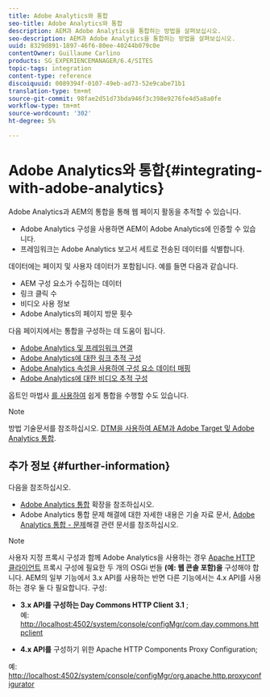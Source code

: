 ```yaml
---
title: Adobe Analytics와 통합
seo-title: Adobe Analytics와 통합
description: AEM과 Adobe Analytics을 통합하는 방법을 살펴보십시오.
seo-description: AEM과 Adobe Analytics을 통합하는 방법을 살펴보십시오.
uuid: 8329d891-1897-46f6-80ee-40244b079c0e
contentOwner: Guillaume Carlino
products: SG_EXPERIENCEMANAGER/6.4/SITES
topic-tags: integration
content-type: reference
discoiquuid: 0089394f-0107-49eb-ad73-52e9cabe71b1
translation-type: tm+mt
source-git-commit: 98fae2d51d73bda946f3c398e9276fe4d5a8a0fe
workflow-type: tm+mt
source-wordcount: '302'
ht-degree: 5%

---
```



# Adobe Analytics와 통합{#integrating-with-adobe-analytics}

Adobe Analytics과 AEM의 통합을 통해 웹 페이지 활동을 추적할 수 있습니다.

* Adobe Analytics 구성을 사용하면 AEM이 Adobe Analytics에 인증할 수 있습니다.
* 프레임워크는 Adobe Analytics 보고서 세트로 전송된 데이터를 식별합니다.

데이터에는 페이지 및 사용자 데이터가 포함됩니다. 예를 들면 다음과 같습니다.

* AEM 구성 요소가 수집하는 데이터
* 링크 클릭 수
* 비디오 사용 정보
* Adobe Analytics의 페이지 방문 횟수

다음 페이지에서는 통합을 구성하는 데 도움이 됩니다.

* [Adobe Analytics 및 프레임워크 연결](/help/sites-administering/adobeanalytics-connect.md)
* [Adobe Analytics에 대한 링크 추적 구성](/help/sites-administering/adobeanalytics-link.md)
* [Adobe Analytics 속성을 사용하여 구성 요소 데이터 매핑](/help/sites-administering/adobeanalytics-mapping.md)
* [Adobe Analytics에 대한 비디오 추적 구성](/help/sites-administering/adobeanalytics-video.md)

옵트인 마법사 [를 사용하여](/help/sites-administering/opt-in.md) 쉽게 통합을 수행할 수도 있습니다.

>[!NOTE]
>
>방법 기술문서를 참조하십시오. [DTM을 사용하여 AEM과 Adobe Target 및 Adobe Analytics 통합](https://helpx.adobe.com/experience-manager/using/integrate-digital-marketing-solutions.html).

## 추가 정보 {#further-information}

다음을 참조하십시오.

* [Adobe Analytics 통합](/help/sites-developing/extending-analytics.md) 확장을 참조하십시오.
* Adobe Analytics 통합 문제 해결에 대한 자세한 내용은 기술 자료 문서, [Adobe Analytics 통합 - 문제](https://helpx.adobe.com/experience-manager/kb/sitecatalystintegrationtroubleshooting.html)해결 관련 문서를 참조하십시오.

>[!NOTE]
>
>사용자 지정 프록시 구성과 함께 Adobe Analytics을 사용하는 경우 [Apache HTTP 클라이언트](/help/sites-deploying/configuring-osgi.md) 프록시 구성에 필요한 두 개의 OSGi 번들 **(예: 웹 콘솔 포함)을** 구성해야 합니다. AEM의 일부 기능에서 3.x API를 사용하는 반면 다른 기능에서는 4.x API를 사용하는 경우 둘 다 필요합니다. 구성:
>
>* **3.x API를 구성하는 Day Commons HTTP Client 3.1** ;\
   >  예: [http://localhost:4502/system/console/configMgr/com.day.commons.httpclient](http://localhost:4502/system/console/configMgr/com.day.commons.httpclient)
   >
   >
* **4.x API를** 구성하기 위한 Apache HTTP Components Proxy Configuration;
>
>  
예: [http://localhost:4502/system/console/configMgr/org.apache.http.proxyconfigurator](http://localhost:4502/system/console/configMgr/org.apache.http.proxyconfigurator)

